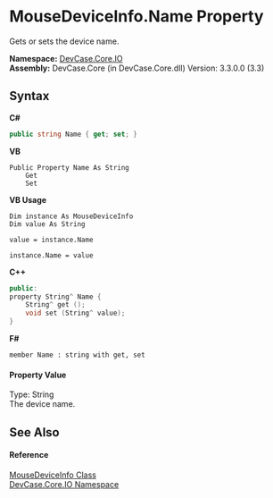 # MouseDeviceInfo.Name Property 
 

Gets or sets the device name.

**Namespace:**&nbsp;<a href="N_DevCase_Core_IO">DevCase.Core.IO</a><br />**Assembly:**&nbsp;DevCase.Core (in DevCase.Core.dll) Version: 3.3.0.0 (3.3)

## Syntax

**C#**<br />
``` C#
public string Name { get; set; }
```

**VB**<br />
``` VB
Public Property Name As String
	Get
	Set
```

**VB Usage**<br />
``` VB Usage
Dim instance As MouseDeviceInfo
Dim value As String

value = instance.Name

instance.Name = value
```

**C++**<br />
``` C++
public:
property String^ Name {
	String^ get ();
	void set (String^ value);
}
```

**F#**<br />
``` F#
member Name : string with get, set

```


#### Property Value
Type: String<br />The device name.

## See Also


#### Reference
<a href="T_DevCase_Core_IO_MouseDeviceInfo">MouseDeviceInfo Class</a><br /><a href="N_DevCase_Core_IO">DevCase.Core.IO Namespace</a><br />